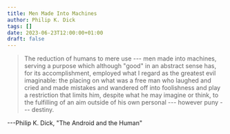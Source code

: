 ```yaml
---
title: Men Made Into Machines
author: Philip K. Dick
tags: []
date: 2023-06-23T12:00:00+01:00
draft: false
---
```


> The reduction of humans to mere use --- men made into machines, serving a purpose which although "good" in an abstract sense has, for its accomplishment, employed what I regard as the greatest evil imaginable: the placing on what was a free man who laughed and cried and made mistakes and wandered off into foolishness and play a restriction that limits him, despite what he may imagine or think, to the fulfilling of an aim outside of his own personal --- however puny --- destiny.

---Philip K. Dick, "The Android and the Human"

